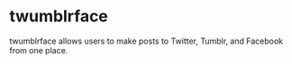 # twumblrface

twumblrface allows users to make posts to Twitter, Tumblr, and Facebook from one place.

